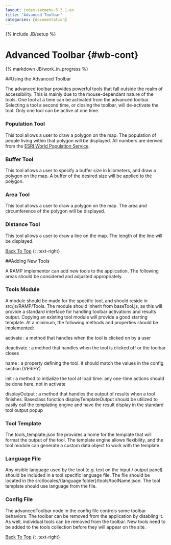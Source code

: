 ```yaml
---
layout: index-secmenu-5.3.1-en
title: "Advanced Toolbar"
categories: [documentation]
---
```

{% include JB/setup %}

<a name="top" />

# Advanced Toolbar {#wb-cont}

{% markdown JB/work_in_progress %}

<div class="toc"></div>

##Using the Advanced Toolbar

The advanced toolbar provides powerful tools that fall outside the realm of accessibility.  This is mainly due to the mouse-dependant nature of the tools.  One tool at a time can be activated from the advanced toolbar.  Selecting a tool a second time, or closing the toolbar, will de-activate the tool.  Only one tool can be active at one time.

### Population Tool

This tool allows a user to draw a polygon on the map.  The population of people living within that polygon will be displayed.  All numbers are derived from the [ESRI World Population Service](http://sampleserver1.arcgisonline.com/ArcGIS/rest/services/Demographics/ESRI_Population_World/GPServer/PopulationSummary).

### Buffer Tool

This tool allows a user to specify a buffer size in kilometers, and draw a polygon on the map.  A buffer of the desired size will be applied to the polygon.

### Area Tool

This tool allows a user to draw a polygon on the map.  The area and circumference of the polygon will be displayed.

### Distance Tool

This tool allows a user to draw a line on the map.  The length of the line will be displayed.

[Back To Top](#top)
{: .text-right}

##Adding New Tools

A RAMP implementor can add new tools to the application.  The following areas should be considered and adjusted appropriately.

### Tools Module

A module should be made for the specific tool, and should reside in src/js/RAMP/Tools.  The module should inherit from baseTool.js, as this will provide a standard interface for handling toolbar activations and results output.  Copying an existing tool module will provide a good starting template.  At a minimum, the following methods and properties should be implemented:

activate
: a method that handles when the tool is clicked on by a user

deactivate
: a method that handles when the tool is clicked off or the toolbar closes

name
: a property defining the tool.  it should match the values in the config section (VERIFY)

init
: a method to initialize the tool at load time.  any one-time actions should be done here, not in activate

displayOutput
: a method that handles the output of results when a tool finishes.  Baseclass function displayTemplateOutput should be utilized to easily call the templating engine and have the result display in the standard tool output popup

### Tool Template

The tools_template.json file provides a home for the template that will format the output of the tool.  The template engine allows flexibility, and the tool module can generate a custom data object to work with the template.

### Language File

Any visible language used by the tool (e.g. text on the input / output panel) should be included in a tool specific language file.  The file should be located in the src/locales/{language folder}/tools/toolName.json.  The tool template should use language from the file.

### Config File

The advancedToolbar node in the config file controls some toolbar behaviors.  The toolbar can be removed from the application by disabling it.  As well, individual tools can be removed from the toolbar.   New tools need to be added to the tools collection before they will appear on the site.

[Back To Top](#top)
{: .text-right}
